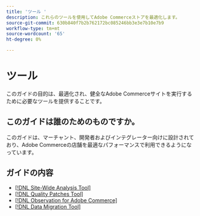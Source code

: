 ```yaml
---
title: 'ツール '
description: これらのツールを使用してAdobe Commerceストアを最適化します。
source-git-commit: 630b840f7b2b762172bc085246bb3e3e7b10e7b9
workflow-type: tm+mt
source-wordcount: '65'
ht-degree: 0%

---
```


# ツール

このガイドの目的は、最適化され、健全なAdobe Commerceサイトを実行するために必要なツールを提供することです。

## このガイドは誰のためのものですか。

このガイドは、マーチャント、開発者およびインテグレーター向けに設計されており、Adobe Commerceの店舗を最適なパフォーマンスで利用できるようになっています。

## ガイドの内容

* [[!DNL Site-Wide Analysis Tool]](../tools/site-wide-analysis-tool/intro.md)
* [[!DNL Quality Patches Tool]](https://devdocs.magento.com/quality-patches/tool.html)
* [[!DNL Observation for Adobe Commerce]](../tools/observation-for-adobe-commerce/intro.md)
* [[!DNL Data Migration Tool]](data-migration-tool/how-migration-works.md)
